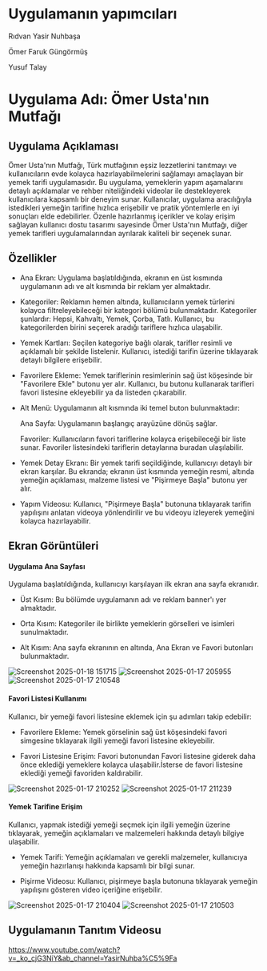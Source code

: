 # Uygulamanın yapımcıları

Rıdvan Yasir Nuhbaşa

Ömer Faruk Güngörmüş

Yusuf Talay

# Uygulama Adı: Ömer Usta'nın Mutfağı


## Uygulama Açıklaması
Ömer Usta'nın Mutfağı, Türk mutfağının eşsiz lezzetlerini tanıtmayı ve kullanıcıların evde kolayca hazırlayabilmelerini sağlamayı amaçlayan bir yemek tarifi uygulamasıdır. Bu uygulama, yemeklerin yapım aşamalarını detaylı açıklamalar ve rehber niteliğindeki videolar ile destekleyerek kullanıcılara kapsamlı bir deneyim sunar.
Kullanıcılar, uygulama aracılığıyla istedikleri yemeğin tarifine hızlıca erişebilir ve pratik yöntemlerle en iyi sonuçları elde edebilirler. Özenle hazırlanmış içerikler ve kolay erişim sağlayan kullanıcı dostu tasarımı sayesinde Ömer Usta'nın Mutfağı, diğer yemek tarifleri uygulamalarından ayrılarak kaliteli bir seçenek sunar.

## Özellikler
- Ana Ekran: Uygulama başlatıldığında, ekranın en üst kısmında uygulamanın adı ve alt kısmında bir reklam yer almaktadır.
- Kategoriler: Reklamın hemen altında, kullanıcıların yemek türlerini kolayca filtreleyebileceği bir kategori bölümü bulunmaktadır. Kategoriler şunlardır: Hepsi, Kahvaltı, Yemek, Çorba, Tatlı. Kullanıcı, bu kategorilerden birini seçerek 
  aradığı tariflere hızlıca ulaşabilir.
- Yemek Kartları: Seçilen kategoriye bağlı olarak, tarifler resimli ve açıklamalı bir şekilde listelenir. Kullanıcı, istediği tarifin üzerine tıklayarak detaylı bilgilere erişebilir.
- Favorilere Ekleme: Yemek tariflerinin resimlerinin sağ üst köşesinde bir "Favorilere Ekle" butonu yer alır. Kullanıcı, bu butonu kullanarak tarifleri favori listesine ekleyebilir ya da listeden çıkarabilir.
- Alt Menü: Uygulamanın alt kısmında iki temel buton bulunmaktadır:
  
  Ana Sayfa: Uygulamanın başlangıç arayüzüne dönüş sağlar.
  
  Favoriler: Kullanıcıların favori tariflerine kolayca erişebileceği bir liste sunar. Favoriler listesindeki tariflerin detaylarına buradan ulaşılabilir.
  
- Yemek Detay Ekranı: Bir yemek tarifi seçildiğinde, kullanıcıyı detaylı bir ekran karşılar. Bu ekranda; ekranın üst kısmında yemeğin resmi, altında yemeğin açıklaması, malzeme listesi ve "Pişirmeye Başla" butonu yer alır.
- Yapım Videosu: Kullanıcı, "Pişirmeye Başla" butonuna tıklayarak tarifin yapılışını anlatan videoya yönlendirilir ve bu videoyu izleyerek yemeğini kolayca hazırlayabilir.


## Ekran Görüntüleri

#### Uygulama Ana Sayfası
Uygulama başlatıldığında, kullanıcıyı karşılayan ilk ekran ana sayfa ekranıdır.


- Üst Kısım:
Bu bölümde uygulamanın adı ve reklam banner'ı yer almaktadır.


- Orta Kısım:
Kategoriler ile birlikte yemeklerin görselleri ve isimleri sunulmaktadır.


- Alt Kısım:
Ana sayfa ekranının en altında, Ana Ekran ve Favori butonları bulunmaktadır.


![Screenshot 2025-01-18 151715](https://github.com/user-attachments/assets/277fe2f9-b4d0-4d0d-845b-404e30478811)
![Screenshot 2025-01-17 205955](https://github.com/user-attachments/assets/e6dbaec7-95fa-4b87-b2d5-711e6e46ed31)
![Screenshot 2025-01-17 210548](https://github.com/user-attachments/assets/6ec8e953-1b13-427e-962b-285723d47f37)







#### Favori Listesi Kullanımı
Kullanıcı, bir yemeği favori listesine eklemek için şu adımları takip edebilir:


- Favorilere Ekleme:
Yemek görselinin sağ üst köşesindeki favori simgesine tıklayarak ilgili yemeği favori listesine ekleyebilir.

 
- Favori Listesine Erişim:
Favori butonundan Favori listesine giderek daha önce eklediği yemeklere kolayca ulaşabilir.İsterse de favori listesine eklediği yemeği favoriden kaldırabilir.

![Screenshot 2025-01-17 210252](https://github.com/user-attachments/assets/51338658-8474-4714-8255-67e5f8e0fab1)
![Screenshot 2025-01-17 211239](https://github.com/user-attachments/assets/e93398a1-824f-4da1-9e73-8522bbdf000b)






#### Yemek Tarifine Erişim
Kullanıcı, yapmak istediği yemeği seçmek için ilgili yemeğin üzerine tıklayarak, yemeğin açıklamaları ve malzemeleri hakkında detaylı bilgiye ulaşabilir.


- Yemek Tarifi:
Yemeğin açıklamaları ve gerekli malzemeler, kullanıcıya yemeğin hazırlanışı hakkında kapsamlı bir bilgi sunar.


- Pişirme Videosu:
Kullanıcı, pişirmeye başla butonuna tıklayarak yemeğin yapılışını gösteren video içeriğine erişebilir.

![Screenshot 2025-01-17 210404](https://github.com/user-attachments/assets/d12bd09d-72d3-4372-bf74-34a4df5c157e)
![Screenshot 2025-01-17 210503](https://github.com/user-attachments/assets/6d61b777-5495-4ab5-835e-6e6bb9c709fd)


## Uygulamanın Tanıtım Videosu

https://www.youtube.com/watch?v=_ko_cjG3NiY&ab_channel=YasirNuhba%C5%9Fa
